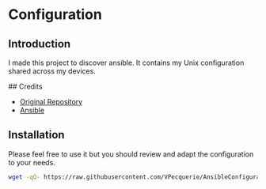 # Configuration

## Introduction

I made this project to discover ansible. It contains my Unix configuration shared across my devices.

## Credits

* [Original Repository](https://github.com/pbassiner/dev-env)
* [Ansible](https://www.ansible.com/)

## Installation

Please feel free to use it but you should review and adapt the configuration to your needs.

```bash
wget -qO- https://raw.githubusercontent.com/VPecquerie/AnsibleConfiguration/master/install.sh | bash
```